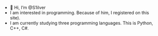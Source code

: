 - 👋 Hi, I’m @S1ilver
- I am interested in programming. Because of him, I registered on this site).
- I am currently studying three programming languages. This is Python, C++, C#.
